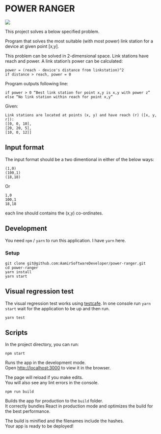 # POWER RANGER

![](https://media.giphy.com/media/SsUc3ec7K5g5I5ZSyB/giphy.gif)

This project solves a below specified problem.

Program that solves the most suitable (with most power) link station for a device at given
point [x,y].

This problem can be solved in 2-dimensional space. Link stations have reach and power.
A link station’s power can be calculated:

```
power = (reach - device's distance from linkstation)^2
if distance > reach, power = 0
```
Program outputs following line:
```
if power > 0 “Best link station for point x,y is x,y with power z”
else “No link station within reach for point x,y”
```
Given:
```
Link stations are located at points (x, y) and have reach (r) ([x, y, r]):
[[0, 0, 10],
[20, 20, 5],
[10, 0, 12]]
```
## Input format
The input format should be a two dimentional in either of the below ways:
```
(1,0)
(100,1)
(18,18)
```
Or

```
1,0
100,1
18,18
```
each line should contains the (x,y) co-ordinates.

## Development
You need `npm` / `yarn` to run this application. I have `yarn` here.

### Setup
```
git clone git@github.com:AamirSoftwareDeveloper/power-ranger.git
cd power-ranger
yarn install
yarn start
``` 
## Visual regression test
The visual regression test works using [testcafe](https://devexpress.github.io/testcafe/).
In one console run `yarn start` wait for the application to be up and then run.
```
yarn test
```
## Scripts

In the project directory, you can run:

`npm start`

Runs the app in the development mode.<br>
Open [http://localhost:3000](http://localhost:3000) to view it in the browser.

The page will reload if you make edits.<br>
You will also see any lint errors in the console.

`npm run build`

Builds the app for production to the `build` folder.<br>
It correctly bundles React in production mode and optimizes the build for the best performance.

The build is minified and the filenames include the hashes.<br>
Your app is ready to be deployed!
